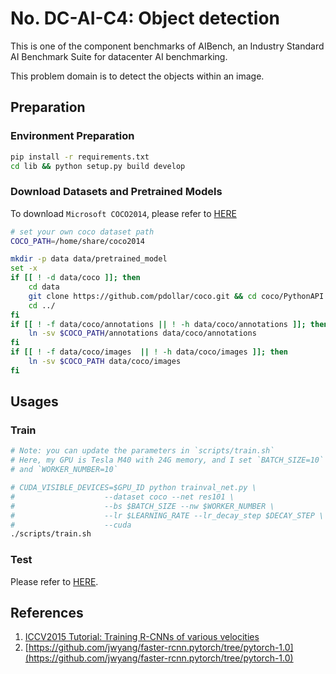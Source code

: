 # No. DC-AI-C4: Object detection
This is one of the component benchmarks of AIBench, an Industry Standard AI Benchmark Suite for datacenter AI benchmarking.

This problem domain is to detect the objects within an image. 
## Preparation

### Environment Preparation
```bash
pip install -r requirements.txt
cd lib && python setup.py build develop
```

### Download Datasets and Pretrained Models
To download `Microsoft COCO2014`, please refer to [HERE](https://github.com/XingwXiong/AIBench/tree/master/8-ObjectDetection/caffe#coco-2014)

```bash
# set your own coco dataset path
COCO_PATH=/home/share/coco2014

mkdir -p data data/pretrained_model
set -x
if [[ ! -d data/coco ]]; then
    cd data
    git clone https://github.com/pdollar/coco.git && cd coco/PythonAPI && make -j32 && cd ../../
    cd ../
fi
if [[ ! -f data/coco/annotations || ! -h data/coco/annotations ]]; then
    ln -sv $COCO_PATH/annotations data/coco/annotations
fi
if [[ ! -f data/coco/images  || ! -h data/coco/images ]]; then
    ln -sv $COCO_PATH data/coco/images
fi
```

## Usages
### Train
```bash
# Note: you can update the parameters in `scripts/train.sh`
# Here, my GPU is Tesla M40 with 24G memory, and I set `BATCH_SIZE=10`
# and `WORKER_NUMBER=10` 

# CUDA_VISIBLE_DEVICES=$GPU_ID python trainval_net.py \
#                    --dataset coco --net res101 \
#                    --bs $BATCH_SIZE --nw $WORKER_NUMBER \
#                    --lr $LEARNING_RATE --lr_decay_step $DECAY_STEP \
#                    --cuda
./scripts/train.sh
```
### Test
Please refer to [HERE](https://github.com/jwyang/faster-rcnn.pytorch#test).

## References
1. [ICCV2015 Tutorial: Training R-CNNs of various velocities](https://www.dropbox.com/s/xtr4yd4i5e0vw8g/iccv15_tutorial_training_rbg.pdf?dl=0)
1. [https://github.com/jwyang/faster-rcnn.pytorch/tree/pytorch-1.0](https://github.com/jwyang/faster-rcnn.pytorch/tree/pytorch-1.0)

